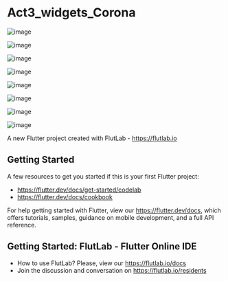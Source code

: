 # Act3_widgets_Corona

![image](https://github.com/user-attachments/assets/83c532ce-8eec-4606-8722-7b1b9354baa9)

![image](https://github.com/user-attachments/assets/977ef3ad-f798-4de9-9fbb-0e7ec4fbdd4f)

![image](https://github.com/user-attachments/assets/2fbbbdc7-ddbb-4814-a6b9-78493dad4bcd)

![image](https://github.com/user-attachments/assets/cff070ac-021d-4df3-8452-d801156f5567)

![image](https://github.com/user-attachments/assets/0a9e27be-1f12-44b7-9900-519b5f8ee488)

![image](https://github.com/user-attachments/assets/bd88d3b7-d6ce-40b2-b2cf-d957b93cc8d7)

![image](https://github.com/user-attachments/assets/f00b586e-03c8-4961-8789-52c99ce8e376)


![image](https://github.com/user-attachments/assets/f4d2e102-6ef4-4d2e-a885-d272709f0512)




A new Flutter project created with FlutLab - https://flutlab.io

## Getting Started

A few resources to get you started if this is your first Flutter project:

- https://flutter.dev/docs/get-started/codelab
- https://flutter.dev/docs/cookbook

For help getting started with Flutter, view our
https://flutter.dev/docs, which offers tutorials,
samples, guidance on mobile development, and a full API reference.

## Getting Started: FlutLab - Flutter Online IDE

- How to use FlutLab? Please, view our https://flutlab.io/docs
- Join the discussion and conversation on https://flutlab.io/residents
